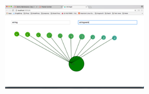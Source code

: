 
<p align="center">
  <a href="./src/assets/img/screenshot.png" target="_blank">
    <img width="438" alt="Angular 2 Fundamentals" src="./src/assets/img/screenshot.png">
  </a>
</p>
